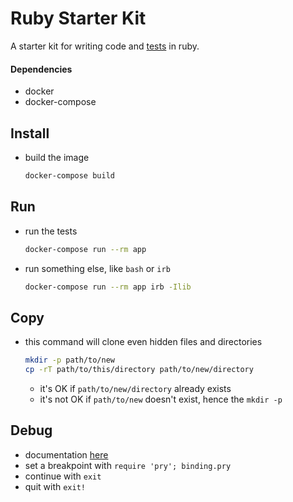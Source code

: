 # Ruby Starter Kit

A starter kit for writing code and [tests](https://github.com/seattlerb/minitest#label-Specs) in ruby.

#### Dependencies
* docker
* docker-compose

## Install
* build the image
  ```sh
  docker-compose build
  ```

## Run
* run the tests
  ```sh
  docker-compose run --rm app
  ```
* run something else, like `bash` or `irb`
  ```sh
  docker-compose run --rm app irb -Ilib
  ```

## Copy
* this command will clone even hidden files and directories
  ```sh
  mkdir -p path/to/new
  cp -rT path/to/this/directory path/to/new/directory
  ```
  * it's OK if `path/to/new/directory` already exists
  * it's not OK if `path/to/new` doesn't exist, hence the `mkdir -p`

## Debug
* documentation [here](https://github.com/pry/pry)
* set a breakpoint with `require 'pry'; binding.pry`
* continue with `exit`
* quit with `exit!`

